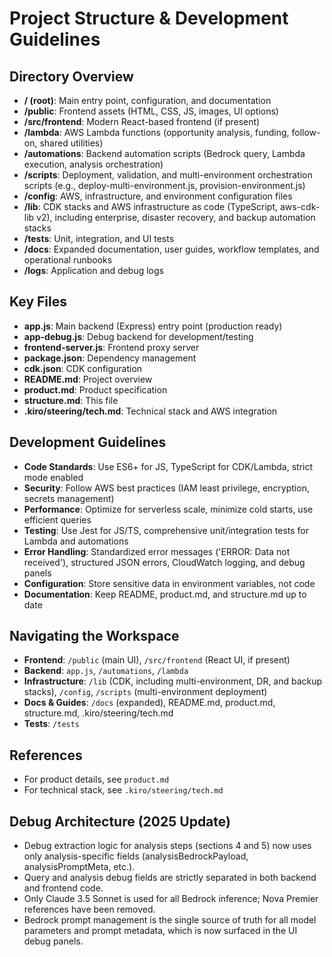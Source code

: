 # Project Structure & Development Guidelines

## Directory Overview
- **/ (root)**: Main entry point, configuration, and documentation
- **/public**: Frontend assets (HTML, CSS, JS, images, UI options)
- **/src/frontend**: Modern React-based frontend (if present)
- **/lambda**: AWS Lambda functions (opportunity analysis, funding, follow-on, shared utilities)
- **/automations**: Backend automation scripts (Bedrock query, Lambda execution, analysis orchestration)
- **/scripts**: Deployment, validation, and multi-environment orchestration scripts (e.g., deploy-multi-environment.js, provision-environment.js)
- **/config**: AWS, infrastructure, and environment configuration files
- **/lib**: CDK stacks and AWS infrastructure as code (TypeScript, aws-cdk-lib v2), including enterprise, disaster recovery, and backup automation stacks
- **/tests**: Unit, integration, and UI tests
- **/docs**: Expanded documentation, user guides, workflow templates, and operational runbooks
- **/logs**: Application and debug logs

## Key Files
- **app.js**: Main backend (Express) entry point (production ready)
- **app-debug.js**: Debug backend for development/testing
- **frontend-server.js**: Frontend proxy server
- **package.json**: Dependency management
- **cdk.json**: CDK configuration
- **README.md**: Project overview
- **product.md**: Product specification
- **structure.md**: This file
- **.kiro/steering/tech.md**: Technical stack and AWS integration

## Development Guidelines
- **Code Standards**: Use ES6+ for JS, TypeScript for CDK/Lambda, strict mode enabled
- **Security**: Follow AWS best practices (IAM least privilege, encryption, secrets management)
- **Performance**: Optimize for serverless scale, minimize cold starts, use efficient queries
- **Testing**: Use Jest for JS/TS, comprehensive unit/integration tests for Lambda and automations
- **Error Handling**: Standardized error messages ('ERROR: Data not received'), structured JSON errors, CloudWatch logging, and debug panels
- **Configuration**: Store sensitive data in environment variables, not code
- **Documentation**: Keep README, product.md, and structure.md up to date

## Navigating the Workspace
- **Frontend**: `/public` (main UI), `/src/frontend` (React UI, if present)
- **Backend**: `app.js`, `/automations`, `/lambda`
- **Infrastructure**: `/lib` (CDK, including multi-environment, DR, and backup stacks), `/config`, `/scripts` (multi-environment deployment)
- **Docs & Guides**: `/docs` (expanded), README.md, product.md, structure.md, .kiro/steering/tech.md
- **Tests**: `/tests`

## References
- For product details, see `product.md`
- For technical stack, see `.kiro/steering/tech.md` 

## Debug Architecture (2025 Update)
- Debug extraction logic for analysis steps (sections 4 and 5) now uses only analysis-specific fields (analysisBedrockPayload, analysisPromptMeta, etc.).
- Query and analysis debug fields are strictly separated in both backend and frontend code.
- Only Claude 3.5 Sonnet is used for all Bedrock inference; Nova Premier references have been removed.
- Bedrock prompt management is the single source of truth for all model parameters and prompt metadata, which is now surfaced in the UI debug panels. 